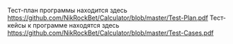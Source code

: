 Тест-план программы находится здесь    https://github.com/NikRockBet/Calculator/blob/master/Test-Plan.pdf
Тест-кейсы к программе находятся здесь https://github.com/NikRockBet/Calculator/blob/master/Test-Cases.pdf
